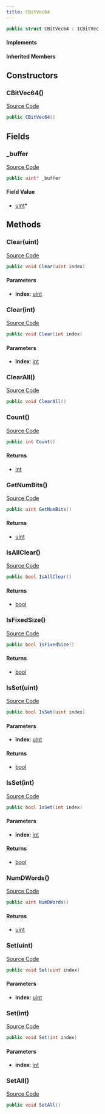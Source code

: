 ```yaml
---
title: CBitVec64
---
```


```csharp
public struct CBitVec64 : ICBitVec
```

#### Implements

#### Inherited Members

## Constructors

### CBitVec64()

[Source Code](https://github.com/swiftly-solution/swiftlys2/blob/beta/managed/src/SwiftlyS2.Shared/Natives/Structs/CBitVec.cs#L98)

```csharp
public CBitVec64()
```

## Fields

### _buffer

[Source Code](https://github.com/swiftly-solution/swiftlys2/blob/beta/managed/src/SwiftlyS2.Shared/Natives/Structs/CBitVec.cs#L96)

```csharp
public uint* _buffer
```

#### Field Value

- [uint](https://learn.microsoft.com/dotnet/api/system.uint32)*

## Methods

### Clear(uint)

[Source Code](https://github.com/swiftly-solution/swiftlys2/blob/beta/managed/src/SwiftlyS2.Shared/Natives/Structs/CBitVec.cs#L139)

```csharp
public void Clear(uint index)
```

#### Parameters

- **index**: [uint](https://learn.microsoft.com/dotnet/api/system.uint32)

### Clear(int)

[Source Code](https://github.com/swiftly-solution/swiftlys2/blob/beta/managed/src/SwiftlyS2.Shared/Natives/Structs/CBitVec.cs#L147)

```csharp
public void Clear(int index)
```

#### Parameters

- **index**: [int](https://learn.microsoft.com/dotnet/api/system.int32)

### ClearAll()

[Source Code](https://github.com/swiftly-solution/swiftlys2/blob/beta/managed/src/SwiftlyS2.Shared/Natives/Structs/CBitVec.cs#L107)

```csharp
public void ClearAll()
```

### Count()

[Source Code](https://github.com/swiftly-solution/swiftlys2/blob/beta/managed/src/SwiftlyS2.Shared/Natives/Structs/CBitVec.cs#L171)

```csharp
public int Count()
```

#### Returns

- [int](https://learn.microsoft.com/dotnet/api/system.int32)

### GetNumBits()

[Source Code](https://github.com/swiftly-solution/swiftlys2/blob/beta/managed/src/SwiftlyS2.Shared/Natives/Structs/CBitVec.cs#L105)

```csharp
public uint GetNumBits()
```

#### Returns

- [uint](https://learn.microsoft.com/dotnet/api/system.uint32)

### IsAllClear()

[Source Code](https://github.com/swiftly-solution/swiftlys2/blob/beta/managed/src/SwiftlyS2.Shared/Natives/Structs/CBitVec.cs#L179)

```csharp
public bool IsAllClear()
```

#### Returns

- [bool](https://learn.microsoft.com/dotnet/api/system.boolean)

### IsFixedSize()

[Source Code](https://github.com/swiftly-solution/swiftlys2/blob/beta/managed/src/SwiftlyS2.Shared/Natives/Structs/CBitVec.cs#L103)

```csharp
public bool IsFixedSize()
```

#### Returns

- [bool](https://learn.microsoft.com/dotnet/api/system.boolean)

### IsSet(uint)

[Source Code](https://github.com/swiftly-solution/swiftlys2/blob/beta/managed/src/SwiftlyS2.Shared/Natives/Structs/CBitVec.cs#L155)

```csharp
public bool IsSet(uint index)
```

#### Parameters

- **index**: [uint](https://learn.microsoft.com/dotnet/api/system.uint32)

#### Returns

- [bool](https://learn.microsoft.com/dotnet/api/system.boolean)

### IsSet(int)

[Source Code](https://github.com/swiftly-solution/swiftlys2/blob/beta/managed/src/SwiftlyS2.Shared/Natives/Structs/CBitVec.cs#L163)

```csharp
public bool IsSet(int index)
```

#### Parameters

- **index**: [int](https://learn.microsoft.com/dotnet/api/system.int32)

#### Returns

- [bool](https://learn.microsoft.com/dotnet/api/system.boolean)

### NumDWords()

[Source Code](https://github.com/swiftly-solution/swiftlys2/blob/beta/managed/src/SwiftlyS2.Shared/Natives/Structs/CBitVec.cs#L104)

```csharp
public uint NumDWords()
```

#### Returns

- [uint](https://learn.microsoft.com/dotnet/api/system.uint32)

### Set(uint)

[Source Code](https://github.com/swiftly-solution/swiftlys2/blob/beta/managed/src/SwiftlyS2.Shared/Natives/Structs/CBitVec.cs#L123)

```csharp
public void Set(uint index)
```

#### Parameters

- **index**: [uint](https://learn.microsoft.com/dotnet/api/system.uint32)

### Set(int)

[Source Code](https://github.com/swiftly-solution/swiftlys2/blob/beta/managed/src/SwiftlyS2.Shared/Natives/Structs/CBitVec.cs#L131)

```csharp
public void Set(int index)
```

#### Parameters

- **index**: [int](https://learn.microsoft.com/dotnet/api/system.int32)

### SetAll()

[Source Code](https://github.com/swiftly-solution/swiftlys2/blob/beta/managed/src/SwiftlyS2.Shared/Natives/Structs/CBitVec.cs#L115)

```csharp
public void SetAll()
```

